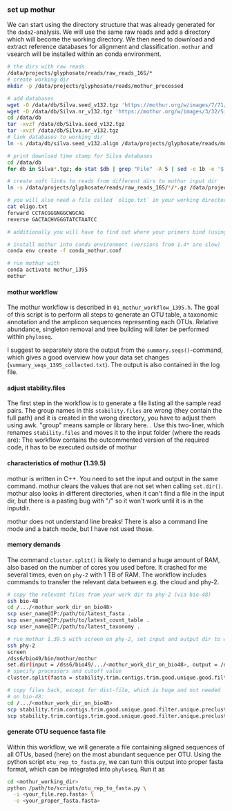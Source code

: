 ### set up mothur

We can start using the directory structure that was already generated for the `dada2`-analysis. We will use the same raw reads and add a directory which will become the working directory. We then need to download and extract reference databases for alignment and classification. `mothur` and vsearch will be installed within an conda environment.

```bash
# the dirs with raw reads
/data/projects/glyphosate/reads/raw_reads_16S/*
# create working dir
mkdir -p /data/projects/glyphosate/reads/mothur_processed

# add databases
wget -O /data/db/Silva.seed_v132.tgz 'https://mothur.org/w/images/7/71/Silva.seed_v132.tgz'
wget -O /data/db/Silva.nr_v132.tgz 'https://mothur.org/w/images/3/32/Silva.nr_v132.tgz'
cd /data/db 
tar -xvzf /data/db/Silva.seed_v132.tgz
tar -xvzf /data/db/Silva.nr_v132.tgz
# link databases to working dir
ln -s /data/db/silva.seed_v132.align /data/projects/glyphosate/reads/mothur_processed

# print download time stamp for Silva databases
cd /data/db
for db in Silva*.tgz; do stat $db | grep "File" -A 5 | sed -e 1b -e '$!d'; done

# create soft links to reads from different dirs to mothur input dir
ln -s /data/projects/glyphosate/reads/raw_reads_16S/*/*.gz /data/projects/glyphosate/reads/raw_reads_16S/

# you will also need a file called `oligo.txt` in your working directory which specifies the primers. Below is an example for the primer pair 341f - 805r
cat oligo.txt
forward CCTACGGGNGGCWGCAG
reverse GACTACHVGGGTATCTAATCC

# additionally you will have to find out where your primers bind (using SINA). This allows you to generate a database for only this region, which reduces the computational effort

# install mothur into conda environment (versions from 1.4* are slow)
conda env create -f conda_mothur.conf 

# run mothur with
conda activate mothur_1395
mothur
```

#### mothur workflow

The mothur workflow is described in  `01_mothur_workflow_1395.h`. The goal of this script is to perform all steps to generate an OTU table, a taxonomic annotation and the amplicon sequences representing each OTUs. Relative abundance, singleton removal and tree building will later be performed within `phyloseq`.

I suggest to separately store the output from the `summary.seqs()`-command, which gives a good overview how your data set changes (`summary_seqs_1395_collected.txt`). The output is also contained in the log file. 

#### adjust stability.files

The first step in the workflow is to generate a file listing all the sample read pairs. The group names in this `stability.files` are wrong (they contain the full path) and it is created in the wrong directory, you have to adjust them using awk. "group" means sample or library here. . Use this two-liner, which renames `stability.files` and moves it to the input folder (where the reads are):
The workflow contains the outcommented version of the required code, it has to be executed outside of mothur

#### characteristics of mothur (1.39.5)

mothur is written in C++. You need to set the input and output in the same command. mothur clears the values that are not set when calling `set.dir()`. mothur also looks in different directories, when it can't find a file in the input dir, but there is a pasting bug with "/" so it won't work until it is in the inputdir.

mothur does not understand line breaks! There is also a command line mode and a batch mode, but I have not used those. 

#### memory demands

The command `cluster.split()` is likely to demand a huge amount of RAM, also based on the number of cores you used before. It crashed for me several times, even on `phy-2` with 1 TB of RAM. The workflow includes commands to transfer the relevant data between e.g. the cloud and phy-2.

```bash
# copy the relevant files from your work dir to phy-2 (via bio-48)
ssh bio-48
cd /.../<mothur_work_dir_on_bio48>
scp user_name@IP:/path/to/latest_fasta .
scp user_name@IP:/path/to/latest_count_table .
scp user_name@IP:/path/to/latest_taxonomy .

# run mothur 1.39.5 with screen on phy-2, set input and output dir to working dir
ssh phy-2
screen
/dss6/bio49/bin/mothur/mothur
set.dir(input = /dss6/bio49/.../<mothur_work_dir_on_bio48>, output = /dss6/bio49/.../<mothur_work_dir_on_bio48>)
# specify processors and cutoff value
cluster.split(fasta = stability.trim.contigs.trim.good.unique.good.filter.unique.precluster.pick.pick.fasta, count = stability.trim.contigs.trim.good.unique.good.filter.unique.precluster.denovo.vsearch.pick.pick.count_table, taxonomy = stability.trim.contigs.trim.good.unique.good.filter.unique.precluster.pick.nr_v132.wang.pick.taxonomy, splitmethod = classify, taxlevel = 4, cutoff = 0.03, processors = 25)

# copy files back, except for dist-file, which is huge and not needed
# on bio-48:
cd /.../<mothur_work_dir_on_bio48>
scp stability.trim.contigs.trim.good.unique.good.filter.unique.precluster.pick.pick.opti_mcc.unique_list.list user_name@IP:/path/to/mothur_work_dir
scp stability.trim.contigs.trim.good.unique.good.filter.unique.precluster.pick.pick.opti_mcc.unique_list.sensspec user_name@IP:/path/to/mothur_work_dir
```
#### generate OTU sequence fasta file

Within this workflow, we will generate a file containing aligned sequences of all OTUs, based (here) on the most abundant sequence per OTU. Using the python script `otu_rep_to_fasta.py`, we can turn this output into proper fasta format, which can be integrated into `phyloseq`. Run it as 

```bash
cd <mothur_working_dir>
python /path/to/scripts/otu_rep_to_fasta.py \
  -i <your_file.rep.fasta> \
  -o <your_proper_fasta.fasta>
```